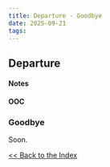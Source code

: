 ```yaml
---
title: Departure - Goodbye
date: 2025-09-21
tags:  
---
```


<div class="textbox">

## Departure 
#### Notes

<strong>OOC</strong> 

### Goodbye 

Soon. 

<!-- 
A pair. Two figures stand close, silhouetted by the moon—you and your
mentor make your final preparations. How is this place significant to you
both? What charm do they carefully weave to keep you safe? When you
meet their gaze for a moment before parting, what do you see within?
mountain peak, forest glade, sunken grotto, broken blade
-->
</div>
<div class="back"><a href="index.html"><< Back to the Index</a></div>

